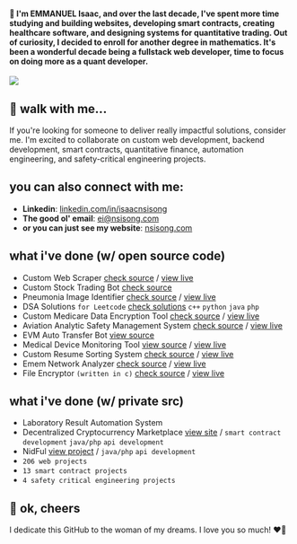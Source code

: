 <!-- #### 👋 I'm Emmanuel Isaac, and these days, I spend more time building safety-critical software and automating day-to-day processes with code. I'm passionate about offensive security, safety-critical engineering, and open-source software. Out of curiosity, I've decided to go for another degree in mathematics and computer science. -->
<!-- #### 👋 I'm Isaac Emmanuel, and these days, I spend more time studying and writing safety-critical software while automating day-to-day processes with code. Out of curiosity, I've decided to go for another degree in mathematics. -->
#### 👋 I'm EMMANUEL Isaac, and over the last decade, I've spent more time studying and building websites, developing smart contracts, creating healthcare software, and designing systems for quantitative trading. Out of curiosity, I decided to enroll for another degree in mathematics. It's been a wonderful decade being a fullstack web developer, time to focus on doing more as a quant developer.

![](https://komarev.com/ghpvc/?username=1cbyc&color=blueviolet)

## 🔭 walk with me...
If you're looking for someone to deliver really impactful solutions, consider me. I'm excited to collaborate on custom web development, backend development, smart contracts, quantitative finance, automation engineering, and safety-critical engineering projects.

## you can also connect with me:
- **Linkedin**: [linkedin.com/in/isaacnsisong](https://linkedin.com/in/isaacnsisong)
- **The good ol' email**: [ei@nsisong.com](mailto:ei@nsisong.com)
- **or you can just see my website**: [nsisong.com](https://nsisong.com/)

## what i've done (w/ open source code)
- Custom Web Scraper [check source](https://github.com/1cbyc/1cbyc-web-scraper) / [view live](https://webscraper.nsisong.com)
- Custom Stock Trading Bot [check source](https://github.com/1cbyc/1cbyc-trading-bot)
- Pneumonia Image Identifier [check source](https://github.com/1cbyc/image_classification) / [view live]()
- DSA Solutions `for Leetcode` [check solutions](https://github.com/1cbyc/leetcode) `c++` `python` `java` `php`
- Custom Medicare Data Encryption Tool [check source](https://github.com/1cbyc/healthcare_data_encryption_tool) / [view live]()
- Aviation Analytic Safety Management System [check source](https://github.com/1cbyc/aviation-safety-management-system) / [view live](asms.nsisong.com)
- EVM Auto Transfer Bot [view source](https://github.com/1cbyc/EVM-AutoTransfer-Bot)
- Medical Device Monitoring Tool [view source](https://github.com/1cbyc/medical_device_monitor) / [view live]()
- Custom Resume Sorting System [check source](https://github.com/1cbyc/resume_screener) / [view live]()
- Emem Network Analyzer [check source](https://github.com/1cbyc/emem_network_analyzer) / [view live]()
- File Encryptor `(written in c)` [check source](https://github.com/1cbyc/c-file-encryptor) / [view live]()

## what i've done (w/ private src)
- Laboratory Result Automation System
- Decentralized Cryptocurrency Marketplace [view site](https://p2pfi.co/)  / `smart contract development` `java/php` `api development`
- NidFul [view project](https://nidful.com/) / `java/php`  `api development`
- `206 web projects`
- `13 smart contract projects`
- `4 safety critical engineering projects`

[//]: # (- `i have more than 200 web projects to showcase, and a little over 11 smart contract development projects to showcase here and 3 safety critical engineering project to showcase &#40;for healthcare, ofcourse&#41;`)


## 💖 ok, cheers
I dedicate this GitHub to the woman of my dreams. I love you so much! ❤️🌹